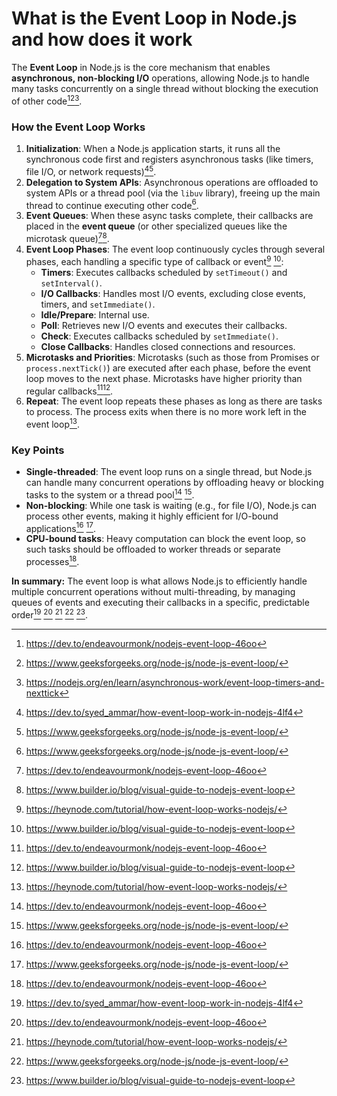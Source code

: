 # What is the Event Loop in Node.js and how does it work

The **Event Loop** in Node.js is the core mechanism that enables **asynchronous, non-blocking I/O** operations, allowing Node.js to handle many tasks concurrently on a single thread without blocking the execution of other code[^2][^4][^6].

### How the Event Loop Works

1. **Initialization**: When a Node.js application starts, it runs all the synchronous code first and registers asynchronous tasks (like timers, file I/O, or network requests)[^1][^4].
2. **Delegation to System APIs**: Asynchronous operations are offloaded to system APIs or a thread pool (via the `libuv` library), freeing up the main thread to continue executing other code[^4].
3. **Event Queues**: When these async tasks complete, their callbacks are placed in the **event queue** (or other specialized queues like the microtask queue)[^2][^5].
4. **Event Loop Phases**: The event loop continuously cycles through several phases, each handling a specific type of callback or event[^3] [^5]:
    - **Timers**: Executes callbacks scheduled by `setTimeout()` and `setInterval()`.
    - **I/O Callbacks**: Handles most I/O events, excluding close events, timers, and `setImmediate()`.
    - **Idle/Prepare**: Internal use.
    - **Poll**: Retrieves new I/O events and executes their callbacks.
    - **Check**: Executes callbacks scheduled by `setImmediate()`.
    - **Close Callbacks**: Handles closed connections and resources.
5. **Microtasks and Priorities**: Microtasks (such as those from Promises or `process.nextTick()`) are executed after each phase, before the event loop moves to the next phase. Microtasks have higher priority than regular callbacks[^2][^5].
6. **Repeat**: The event loop repeats these phases as long as there are tasks to process. The process exits when there is no more work left in the event loop[^3].

### Key Points

- **Single-threaded**: The event loop runs on a single thread, but Node.js can handle many concurrent operations by offloading heavy or blocking tasks to the system or a thread pool[^2] [^4].
- **Non-blocking**: While one task is waiting (e.g., for file I/O), Node.js can process other events, making it highly efficient for I/O-bound applications[^2] [^4].
- **CPU-bound tasks**: Heavy computation can block the event loop, so such tasks should be offloaded to worker threads or separate processes[^2].

**In summary:**
The event loop is what allows Node.js to efficiently handle multiple concurrent operations without multi-threading, by managing queues of events and executing their callbacks in a specific, predictable order[^1] [^2] [^3] [^4] [^5].

[^1]: https://dev.to/syed_ammar/how-event-loop-work-in-nodejs-4lf4

[^2]: https://dev.to/endeavourmonk/nodejs-event-loop-46oo

[^3]: https://heynode.com/tutorial/how-event-loop-works-nodejs/

[^4]: https://www.geeksforgeeks.org/node-js/node-js-event-loop/

[^5]: https://www.builder.io/blog/visual-guide-to-nodejs-event-loop

[^6]: https://nodejs.org/en/learn/asynchronous-work/event-loop-timers-and-nexttick

[^7]: https://www.freecodecamp.org/news/a-guide-to-the-node-js-event-loop/

[^8]: https://www.youtube.com/watch?v=1_EVy3tls0k

